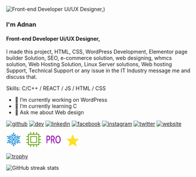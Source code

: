 
![Front-end Developer Ui/UX Designer,](https://adnanalemran.github.io/cv/img/banner.png))
###  I'm Adnan
#### Front-end Developer Ui/UX Designer,
I made this project, HTML, CSS, WordPress Development, Elementor page builder Solution, SEO, e-commerce solution, web designing, whmcs solution, Web Hosting Solution, Linux Server solutions, Web hosting Support, Technical Support or any issue in the IT Industry message me and discuss that.

Skills: C/C++ / REACT / JS / HTML / CSS

- 🔭 I’m currently working on WordPress  
- 🌱 I’m currently learning C 
- 💬 Ask me about Web design 


[<img src='https://cdn.jsdelivr.net/npm/simple-icons@3.0.1/icons/github.svg' alt='github' height='40'>](https://github.com/adnanalemran)  [<img src='https://cdn.jsdelivr.net/npm/simple-icons@3.0.1/icons/dev-dot-to.svg' alt='dev' height='40'>](https://dev.to/https://dev.to/adnanalemran)  [<img src='https://cdn.jsdelivr.net/npm/simple-icons@3.0.1/icons/linkedin.svg' alt='linkedin' height='40'>](https://www.linkedin.com/in/https://bd.linkedin.com/in/md-adnan-al-emran/)  [<img src='https://cdn.jsdelivr.net/npm/simple-icons@3.0.1/icons/facebook.svg' alt='facebook' height='40'>](https://www.facebook.com/https://www.facebook.com/adnan.fb)  [<img src='https://cdn.jsdelivr.net/npm/simple-icons@3.0.1/icons/instagram.svg' alt='instagram' height='40'>](https://www.instagram.com/https://www.instagram.com/adnan.al.emran//)  [<img src='https://cdn.jsdelivr.net/npm/simple-icons@3.0.1/icons/twitter.svg' alt='twitter' height='40'>](https://twitter.com/https://twitter.com/AdnanAlEmran1)  [<img src='https://cdn.jsdelivr.net/npm/simple-icons@3.0.1/icons/icloud.svg' alt='website' height='40'>](https://adnanalemran.github.io/cv/)  

<a href='https://archiveprogram.github.com/'><img src='https://raw.githubusercontent.com/acervenky/animated-github-badges/master/assets/acbadge.gif' width='40' height='40'></a> <a href='https://docs.github.com/en/developers'><img src='https://raw.githubusercontent.com/acervenky/animated-github-badges/master/assets/devbadge.gif' width='40' height='40'></a> <a href='https://github.com/pricing'><img src='https://raw.githubusercontent.com/acervenky/animated-github-badges/master/assets/pro.gif' width='40' height='40'></a> <a href='https://stars.github.com/'><img src='https://raw.githubusercontent.com/acervenky/animated-github-badges/master/assets/starbadge.gif' width='35' height='35'></a> 

[![trophy](https://github-profile-trophy.vercel.app/?username=adnanalemran)](https://github.com/ryo-ma/github-profile-trophy)

![GitHub streak stats](https://github-readme-streak-stats.herokuapp.com/?user=adnanalemran)  

